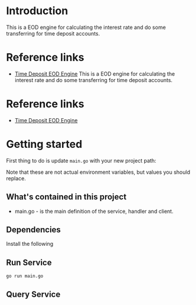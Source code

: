# Introduction 

This is a EOD engine for calculating the interest rate and do some transferring for time deposit accounts.


# Reference links

- [Time Deposit EOD Engine](https://netsoul.atlassian.net/wiki/spaces/PS/pages/476217345/PRD+Time+Deposit+-+EOD+Engine)
  This is a EOD engine for calculating the interest rate and do some transferring for time deposit accounts.


# Reference links

- [Time Deposit EOD Engine](https://netsoul.atlassian.net/wiki/spaces/PS/pages/476217345/PRD+Time+Deposit+-+EOD+Engine)

# Getting started

First thing to do is update `main.go` with your new project path: 
 

Note that these are not actual environment variables, but values you should
replace.   

## What's contained in this project
  
- main.go - is the main definition of the service, handler and client.

## Dependencies  

Install the following



## Run Service

```shell
go run main.go
```

## Query Service 
